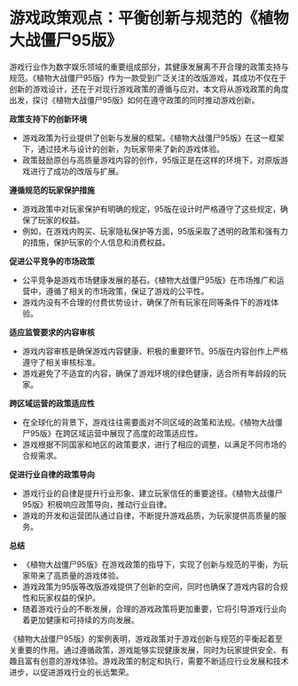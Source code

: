 # 游戏政策观点：平衡创新与规范的《植物大战僵尸95版》

游戏行业作为数字娱乐领域的重要组成部分，其健康发展离不开合理的政策支持与规范。《植物大战僵尸95版》作为一款受到广泛关注的改版游戏，其成功不仅在于创新的游戏设计，还在于对现行游戏政策的遵循与应对。本文将从游戏政策的角度出发，探讨《植物大战僵尸95版》如何在遵守政策的同时推动游戏创新。

**政策支持下的创新环境**
- 游戏政策为行业提供了创新与发展的框架。《植物大战僵尸95版》在这一框架下，通过技术与设计的创新，为玩家带来了新的游戏体验。
- 政策鼓励原创与高质量游戏内容的创作，95版正是在这样的环境下，对原版游戏进行了成功的改版与扩展。

**遵循规范的玩家保护措施**
- 游戏政策中对玩家保护有明确的规定，95版在设计时严格遵守了这些规定，确保了玩家的权益。
- 例如，在游戏内购买、玩家隐私保护等方面，95版采取了透明的政策和强有力的措施，保护玩家的个人信息和消费权益。

**促进公平竞争的市场政策**
- 公平竞争是游戏市场健康发展的基石。《植物大战僵尸95版》在市场推广和运营中，遵循了相关的市场政策，保证了游戏的公平性。
- 游戏内没有不合理的付费优势设计，确保了所有玩家在同等条件下的游戏体验。

**适应监管要求的内容审核**
- 游戏内容审核是确保游戏内容健康、积极的重要环节。95版在内容创作上严格遵守了相关审核标准。
- 游戏避免了不适宜的内容，确保了游戏环境的绿色健康，适合所有年龄段的玩家。

**跨区域运营的政策适应性**
- 在全球化的背景下，游戏往往需要面对不同区域的政策和法规。《植物大战僵尸95版》在跨区域运营中展现了高度的政策适应性。
- 游戏根据不同国家和地区的政策要求，进行了相应的调整，以满足不同市场的合规需求。

**促进行业自律的政策导向**
- 游戏行业的自律是提升行业形象、建立玩家信任的重要途径。《植物大战僵尸95版》积极响应政策导向，推动行业自律。
- 游戏的开发和运营团队通过自律，不断提升游戏品质，为玩家提供高质量的服务。

**总结**
- 《植物大战僵尸95版》在游戏政策的指导下，实现了创新与规范的平衡，为玩家带来了高质量的游戏体验。
- 游戏政策为95版等改版游戏提供了创新的空间，同时也确保了游戏内容的合规性和玩家权益的保护。
- 随着游戏行业的不断发展，合理的游戏政策将更加重要，它将引导游戏行业向着更加健康和可持续的方向发展。

《植物大战僵尸95版》的案例表明，游戏政策对于游戏创新与规范的平衡起着至关重要的作用。通过遵循政策，游戏能够实现健康发展，同时为玩家提供安全、有趣且富有创意的游戏体验。游戏政策的制定和执行，需要不断适应行业发展和技术进步，以促进游戏行业的长远繁荣。